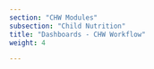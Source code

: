 ```yaml
---
section: "CHW Modules"
subsection: "Child Nutrition"
title: "Dashboards - CHW Workflow"
weight: 4

---
```

